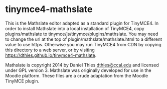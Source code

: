 tinymce4-mathslate
==================

This is the Mathslate editor adapted as a standard plugin for TinyMCE4. In
order to install Mathslate into a local installation of TinyMCE4, copy
plugins/mathslate to tinymce/js/tinymce/plugins/mathslate. You may
need to change the url at the top of plugin/mathslate/mathslate.html
to a different value to use https. Otherwise you may run TinyMCE4
from CDN by copying this directory to a web server, or by visiting
https://dthies.github.io/tinymce4-mathslate.

Mathslate is copyright 2014 by Daniel Thies <dthies@ccal.edu> and licensed
under GPL version 3. Mathslate was originally developed for use in the
Moodle platform.  These files are a crude adaptation from the Moodle
TinyMCE plugin.
